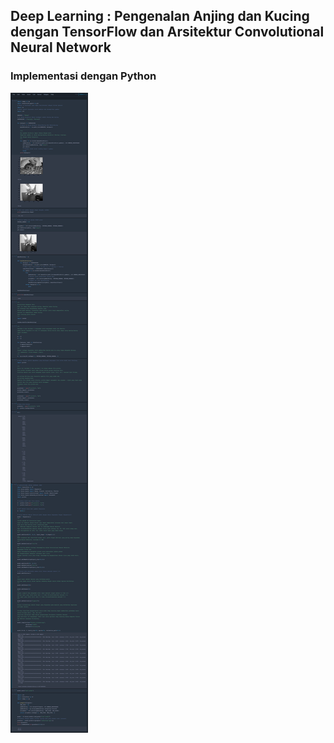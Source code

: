 ## Deep Learning : Pengenalan Anjing dan Kucing dengan TensorFlow dan Arsitektur Convolutional Neural Network

### Implementasi dengan Python
<img src="/pythondatascience/images/AnjingKucingTensorflow.jpg?raw=true"/>
